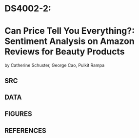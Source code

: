 # DS4002-2: 
# Can Price Tell You Everything?: Sentiment Analysis on Amazon Reviews for Beauty Products
by Catherine Schuster, George Cao, Pulkit Rampa

## SRC

## DATA

## FIGURES

## REFERENCES
